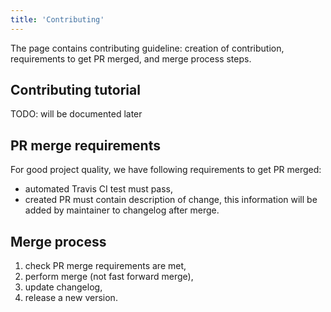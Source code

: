 ```yaml
---
title: 'Contributing'
---
```


The page contains contributing guideline: creation of contribution, requirements to get PR merged, and merge process steps.

## Contributing tutorial

TODO: will be documented later

## PR merge requirements

For good project quality, we have following requirements to get PR merged:

* automated Travis CI test must pass,
* created PR must contain description of change, this information will be added by maintainer to changelog after merge.

## Merge process

1. check PR merge requirements are met,
2. perform merge (not fast forward merge),
3. update changelog,
4. release a new version.
